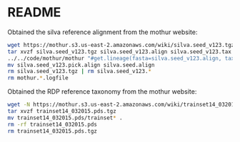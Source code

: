 # README
Obtained the silva reference alignment from the mothur website:
```bash
wget https://mothur.s3.us-east-2.amazonaws.com/wiki/silva.seed_v123.tgz
tar xvzf silva.seed_v123.tgz silva.seed_v123.align silva.seed_v123.tax
../../code/mothur/mothur "#get.lineage(fasta=silva.seed_v123.align, taxonomy=silva.seed_v123.tax, taxon=Bacteria);degap.seqs(fasta=silva.seed_v123.pick.align, processors=8)"
mv silva.seed_v123.pick.align silva.seed.align
rm silva.seed_v123.tgz | rm silva.seed_v123.*
rm mothur.*.logfile
```
Obtained the RDP reference taxonomy from the mothur website:
```bash
wget -N https://mothur.s3.us-east-2.amazonaws.com/wiki/trainset14_032015.pds.tgz
tar xvzf trainset14_032015.pds.tgz
mv trainset14_032015.pds/trainset* .
rm -rf trainset14_032015.pds
rm trainset14_032015.pds.tgz
```

